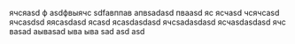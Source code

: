ячсяasd
ф
asdфвыячс
sdfавппав
апвsadasd
пваasd
яс
ясчasd
чсячсasd
ячсasdsd
яясasdasd
ясasd
ясasdasdasd
ячсsadasdasd
ясчasdasdasd
ячс
ваsad
аываsad
ыва
ыва
sad
asd
asd
